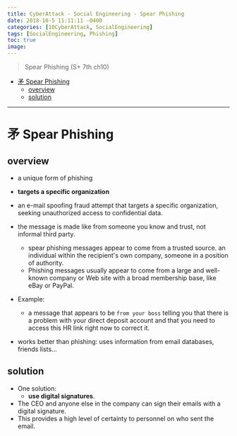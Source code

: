 ```yaml
---
title: CyberAttack - Social Engineering - Spear Phishing
date: 2018-10-5 11:11:11 -0400
categories: [10CyberAttack, SocialEngineering]
tags: [SocialEngineering, Phishing]
toc: true
image:
---
```


> Spear Phishing (S+ 7th ch10)

- [矛 Spear Phishing](#矛-spear-phishing)
	- [overview](#overview)
	- [solution](#solution)

---

# 矛 Spear Phishing

## overview

- a unique form of phishing
- **targets a specific organization**

- an e-mail spoofing fraud attempt that targets a specific organization, seeking unauthorized access to confidential data.

- the message is made like from someone you know and trust, not informal third party.
  - spear phishing messages appear to come from a trusted source. an individual within the recipient's own company, someone in a position of authority.
  - Phishing messages usually appear to come from a large and well-known company or Web site with a broad membership base, like eBay or PayPal.

- Example:
  - a message that appears to be `from your boss` telling you that there is a problem with your direct deposit account and that you need to access this HR link right now to correct it.
- works better than phishing: uses information from email databases, friends lists…

## solution
- One solution:
  - **use digital signatures**.
- The CEO and anyone else in the company can sign their emails with a digital signature.
- This provides a high level of certainty to personnel on who sent the email.
